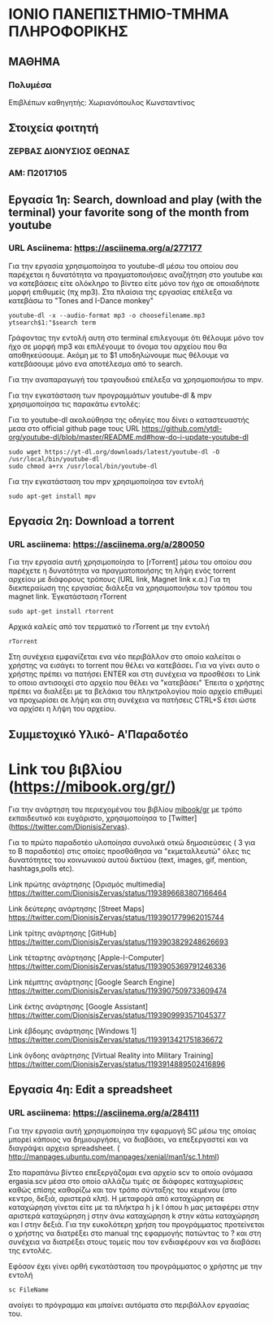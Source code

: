 # ΙΟΝΙΟ ΠΑΝΕΠΙΣΤΗΜΙΟ-ΤΜΗΜΑ ΠΛΗΡΟΦΟΡΙΚΗΣ 
## ΜΑΘΗΜΑ
### Πολυμέσα  
Επιβλέπων καθηγητής: Χωριανόπουλος Κωνσταντίνος
## Στοιχεία φοιτητή
### ΖΕΡΒΑΣ ΔΙΟΝΥΣΙΟΣ ΘΕΩΝΑΣ
### ΑΜ: Π2017105

## Εργασία 1η: Search, download and play (with the terminal) your favorite song of the month from youtube

### URL Asciinema: https://asciinema.org/a/277177
Για την εργασία χρησιμοποίησα το youtube-dl μέσω του οποίου σου παρέχεται η δυνατότητα να πραγματοποιήσεις αναζήτηση στο youtube και να κατεβάσεις είτε ολόκληρο το βίντεο είτε μόνο τον ήχο σε οποιαδήποτε μορφή επιθυμείς (πχ mp3). Στα πλαίσια της εργασίας επέλεξα να κατεβάσω το "Tones and I-Dance monkey"

```
youtube-dl -x --audio-format mp3 -o choosefilename.mp3 ytsearch$1:"$search term
```

Γράφοντας την εντολή αυτη στο terminal επιλεγουμε ότι θέλουμε μόνο τον ήχο σε μορφή mp3 και επιλέγουμε το όνομα του αρχείου που θα αποθηκεύσουμε. Ακόμη με το $1 υποδηλώνουμε πως θέλουμε να κατεβάσουμε μόνο ενα αποτέλεσμα από το search.

Για την αναπαραγωγή του τραγουδιού επέλεξα να χρησιμοποιήσω το mpv. 

Για την εγκατάσταση των προγραμμάτων youtube-dl & mpv χρησιμοποίησα τις παρακάτω εντολές:

Για το youtube-dl ακολούθησα της οδηγίες που δίνει ο καταστευαστής μεσα στο official github page τους 
URL https://github.com/ytdl-org/youtube-dl/blob/master/README.md#how-do-i-update-youtube-dl

```
sudo wget https://yt-dl.org/downloads/latest/youtube-dl -O /usr/local/bin/youtube-dl
sudo chmod a+rx /usr/local/bin/youtube-dl
```
Για την εγκατάσταση του mpv χρησιμοποίησα τον εντολή 

```
sudo apt-get install mpv
```

## Εργασία 2η: Download a torrent

### URL asciinema: https://asciinema.org/a/280050
Για την εργασία αυτή χρησιμοποίησα το [rTorrent] μέσω του οποίου σου παρέχετε η δυνατότητα να πραγματοποιήσης τη λήψη ενός torrent αρχείου με διάφορους τρόπους (URL link, Magnet link κ.α.) Για τη διεκπεραίωση της εργασίας διάλεξα να χρησιμοποιήσω τον τρόπου του magnet link.
Έγκατάσταση rTorrent
```
sudo apt-get install rtorrent
```
Aρχικά καλείς από τον τερματικό το rTorrent με την εντολή
```
rTorrent
```
Στη συνέχεια εμφανίζεται ενα νέο περιβάλλον στο οποίο καλείται ο χρήστης να εισάγει το torrent που θέλει να κατεβάσει. Για να γίνει αυτο ο χρήστης πρέπει να πατήσει ENTER και στη συνέχεια να προσθέσει το Link το οποιο αντισοιχεί στο αρχείο που θέλει να "κατεβάσει"
Έπειτα ο χρήστης πρέπει να διαλέξει με τα βελάκια του πληκτρολογίου ποίο αρχείο επιθυμεί να προχωρίσει σε λήψη και στη συνέχεια να πατήσεις CTRL+S έτσι ώστε να αρχίσει η λήψη του αρχείου.


## Συμμετοχικό Υλικό- Α'Παραδοτέο
 
 # Link του βιβλίου (https://mibook.org/gr/)
 
  Για την ανάρτηση του περιεχομένου του βιβλίου [mibook/gr](https://mibook.org/gr/) με τρόπο εκπαιδευτικό και ευχάριστο, χρησιμοποίησα το [Twitter] (https://twitter.com/DionisisZervas).

Για το πρώτο παραδοτέο υλοποίησα συνολικά οτκώ δημοσιεύσεις ( 3 για το Β παραδοτέο) στις οποίες προσθάθησα να "εκμεταλλευτώ" όλες τις δυνατότητες του κοινωνικού αυτού δικτύου (text, images, gif, mention, hashtags,polls etc).

Link πρώτης ανάρτησης [Ορισμός multimedia] https://twitter.com/DionisisZervas/status/1193896683807166464

Link δεύτερης ανάρτησης [Street Maps] https://twitter.com/DionisisZervas/status/1193901779962015744

Link τρίτης ανάρτησης [GitHub] https://twitter.com/DionisisZervas/status/1193903829248626693

Link τέταρτης ανάρτησης [Apple-I-Computer] https://twitter.com/DionisisZervas/status/1193905369791246336

Link πέμπτης ανάρτησης [Google Search Engine] https://twitter.com/DionisisZervas/status/1193907509733609474

Link έκτης ανάρτησης [Google Assistant] https://twitter.com/DionisisZervas/status/1193909993571045377

Link έβδομης ανάρτησης [Windows 1] https://twitter.com/DionisisZervas/status/1193913421751836672

Link όγδοης ανάρτησης [Virtual Reality into Military Training] https://twitter.com/DionisisZervas/status/1193914889502416896  


## Εργασία 4η: Edit a spreadsheet

### URL asciinema: https://asciinema.org/a/284111

 Για την εργασία αυτή χρησιμοποίησα την εφαρμογή SC μέσω της οποίας μπορεί κάποιος να δημιουργήσει, να διαβάσει, να επεξεργαστεί και να διαγράψει αρχεια spreadsheet. ( http://manpages.ubuntu.com/manpages/xenial/man1/sc.1.html)
 
 Στο παραπάνω βίντεο επεξεργάζομαι ενα αρχείο scv το οποίο ονόμασα ergasia.scv μέσα στο οποίο αλλάζω τιμές σε διάφορες καταχωρίσεις καθώς επίσης καθορίζω και τον τρόπο σύνταξης του κειμένου (στο κεντρο, δεξιά, αριστερά κλπ). Η μεταφορά από καταχώρηση σε καταχώρηση γίνεται είτε με τα πλήκτρα h j k l όπου h μας μεταφέρει στην αριστερά καταχώρηση j στην άνω καταχώρηση k στην κάτω καταχώρηση και l στην δεξιά. Για την ευκολότερη χρήση του προγράμματος προτείνεται ο χρήστης να διατρέξει στο manual της εφαρμογής πατώντας το ? και στη συνέχεια να διατρέξει στους τομείς που τον ενδιαφέρουν και να διαβάσει της εντολές.
 
 Εφόσον έχει γίνει ορθή εγκατάσταση του προγράμματος ο χρήστης με την εντολή 
 ```
 sc FileName
 ```
 ανοίγει το πρόγραμμα και μπαίνει αυτόματα στο περιβάλλον εργασίας του.
 
 
 
 
 
 
 
 
 
